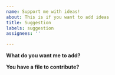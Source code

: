 ```yaml
---
name: Support me with ideas!
about: This is if you want to add ideas
title: Suggestion
labels: suggestion
assignees: ''

---
```


**What do you want me to add?**


**You have a file to contribute?**
